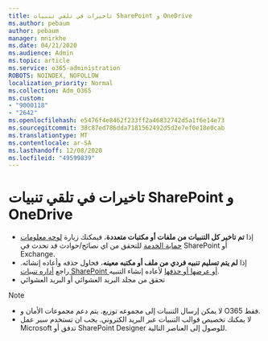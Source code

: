 ```yaml
---
title: تاخيرات في تلقي تنبيات SharePoint و OneDrive
ms.author: pebaum
author: pebaum
manager: mnirkhe
ms.date: 04/21/2020
ms.audience: Admin
ms.topic: article
ms.service: o365-administration
ROBOTS: NOINDEX, NOFOLLOW
localization_priority: Normal
ms.collection: Adm_O365
ms.custom:
- "9000118"
- "2642"
ms.openlocfilehash: e5476f4e8462f233ff2a46832742d5a1f6e14e73
ms.sourcegitcommit: 38c87ed786dda7181562492d5d2e7ef0e18e0cab
ms.translationtype: MT
ms.contentlocale: ar-SA
ms.lasthandoff: 12/08/2020
ms.locfileid: "49599839"
---
```

# <a name="delays-in-receiving-sharepoint-and-onedrive-alerts"></a>تاخيرات في تلقي تنبيات SharePoint و OneDrive

- إذا **تم تاخير كل التنبيات من ملفات أو مكتبات متعددة**، فيمكنك زيارة [لوحه معلومات حماية الخدمة](https://portal.office.com/adminportal/home?ref=/servicehealth) للتحقق من اي نصائح/حوادث قد تحدث في SharePoint أو Exchange.
- إذا **لم يتم تسليم تنبيه فردي من ملف أو مكتبه معينه**، فحاول حذفه وأعاده إنشائه. راجع [أداره تنبيات SharePoint أو عرضها أو حذفها](https://support.microsoft.com/office/99dfb19c-9a90-4a8c-aba1-aa8c8afb0de2) لأعاده إنشاء التنبيه.
- تحقق من مجلد البريد العشوائي أو البريد العشوائي

> [!NOTE]
> - لا يمكن إرسال التنبيات إلى مجموعه توزيع. يتم دعم مجموعات الأمان و O365 فقط.
> - لا يمكنك تخصيص قوالب التنبيات عبر البريد الكتروني. يجب ان تستخدم سير عمل Microsoft تدفق أو SharePoint Designer للوصول إلى العناصر التالية.
